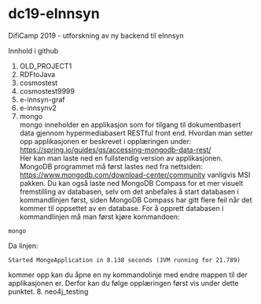 # dc19-eInnsyn
DifiCamp 2019 - utforskning av ny backend til eInnsyn

Innhold i github
1. OLD_PROJECT1
2. RDFtoJava
3. cosmostest
4. cosmostest9999
5. e-innsyn-graf
6. e-innsynv2
7. mongo\
  mongo inneholder en applikasjon som for tilgang til dokumentbasert data gjennom hypermediabasert RESTful front end. Hvordan man setter opp applikasjonen er beskrevet i opplæringen under:\
  https://spring.io/guides/gs/accessing-mongodb-data-rest/ \
  Her kan man laste ned en fullstendig version av applikasjonen.\
  MongoDB programmet må først lastes ned fra nettsiden: https://www.mongodb.com/download-center/community vanligvis MSI pakken. Du kan også laste ned MongoDB Compass for et mer visuelt fremstilling av databasen, selv om det anbefales å start databasen i kommandlinjen først, siden MongoDB Compass har gitt flere feil når det kommer til oppsettet av en database. For å opprett databasen i kommandlinjen må man først kjøre kommandoen: 
  ```
  mongo
  ```
  Da linjen:
  ```
  Started MongoApplication in 8.138 seconds (JVM running for 21.789)
  ```
  kommer opp kan du åpne en ny kommandolinje med endre mappen til der applikasjonen er. Derfor kan du følge opplæringen først vis under dette punktet.
8. neo4j_testing
